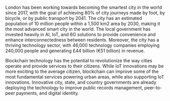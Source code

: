 London has been working towards becoming the smartest city in the world since 2017, with the goal of achieving 80% of city journeys made by foot, by bicycle, or by public transport by 2041. The city has an estimated population of 10 million people within a 1,500 km2 area by 2030, making it the most advanced smart city in the world. The local government has invested heavily in AI, IoT, and 6G solutions to provide convenience and enhance interconnectedness between residents. Moreover, the city has a thriving technology sector, with 46,000 technology companies employing 240,000 people and generating £44 billion (€51 billion) in revenue.

Blockchain technology has the potential to revolutionize the way cities operate and provide services to their citizens. While IoT innovations may be more exciting to the average citizen, blockchain can improve some of the most fundamental services powering urban areas, while also supporting IoT innovations. Innovative city, state, and country governments are already deploying the technology to improve public records management, peer-to-peer payments, and digital identity.

